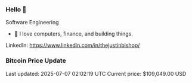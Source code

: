 ### Hello 🤙  

Software Engineering

- 🔭 I love computers, finance, and building things.
  
LinkedIn: https://www.linkedin.com/in/thejustinbishop/  
















































































































































































































































































































































































































































































































































































































































































































































































































### Bitcoin Price Update
Last updated: 2025-07-07 02:02:19 UTC
Current price: $109,049.00 USD
